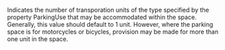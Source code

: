Indicates the number of transporation units of the type specified by the property ParkingUse that may be accommodated within the space. Generally, this value should default to 1 unit. However, where the parking space is for motorcycles or bicycles, provision may be made for more than one unit in the space.